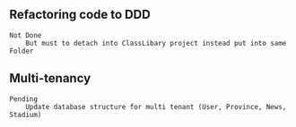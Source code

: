 ## Refactoring code to DDD 
    Not Done
        But must to detach into ClassLibary project instead put into same Folder 

## Multi-tenancy
    Pending
        Update database structure for multi tenant (User, Province, News, Stadium)